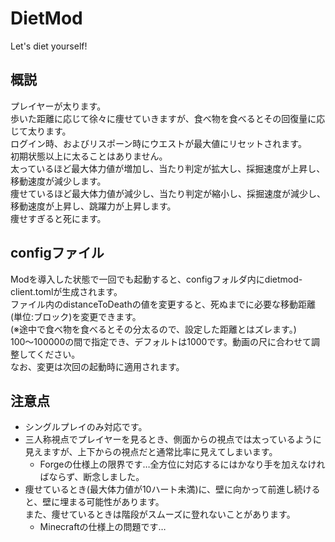# DietMod
Let's diet yourself!

## 概説
プレイヤーが太ります。<br>
歩いた距離に応じて徐々に痩せていきますが、食べ物を食べるとその回復量に応じて太ります。<br>
ログイン時、およびリスポーン時にウエストが最大値にリセットされます。<br>
初期状態以上に太ることはありません。<br>
太っているほど最大体力値が増加し、当たり判定が拡大し、採掘速度が上昇し、移動速度が減少します。<br>
痩せているほど最大体力値が減少し、当たり判定が縮小し、採掘速度が減少し、移動速度が上昇し、跳躍力が上昇します。<br>
痩せすぎると死にます。

## configファイル
Modを導入した状態で一回でも起動すると、configフォルダ内にdietmod-client.tomlが生成されます。<br>
ファイル内のdistanceToDeathの値を変更すると、死ぬまでに必要な移動距離(単位:ブロック)を変更できます。<br>
(※途中で食べ物を食べるとその分太るので、設定した距離とはズレます。)<br>
100～100000の間で指定でき、デフォルトは1000です。動画の尺に合わせて調整してください。<br>
なお、変更は次回の起動時に適用されます。

## 注意点
- シングルプレイのみ対応です。
- 三人称視点でプレイヤーを見るとき、側面からの視点では太っているように見えますが、上下からの視点だと通常比率に見えてしまいます。
  - Forgeの仕様上の限界です…全方位に対応するにはかなり手を加えなければならず、断念しました。
- 痩せているとき(最大体力値が10ハート未満)に、壁に向かって前進し続けると、壁に埋まる可能性があります。<br>
  また、痩せているときは階段がスムーズに登れないことがあります。
  - Minecraftの仕様上の問題です…
